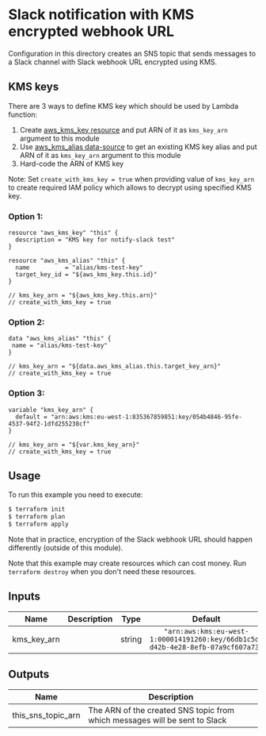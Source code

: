 # Slack notification with KMS encrypted webhook URL

Configuration in this directory creates an SNS topic that sends messages to a Slack channel with Slack webhook URL encrypted using KMS.

## KMS keys

There are 3 ways to define KMS key which should be used by Lambda function:

1. Create [aws_kms_key resource](https://www.terraform.io/docs/providers/aws/r/kms_key.html) and put ARN of it as `kms_key_arn` argument to this module
1. Use [aws_kms_alias data-source](https://www.terraform.io/docs/providers/aws/d/kms_alias.html) to get an existing KMS key alias and put ARN of it as `kms_key_arn` argument to this module
1. Hard-code the ARN of KMS key

Note: Set `create_with_kms_key = true` when providing value of `kms_key_arn` to create required IAM policy which allows to decrypt using specified KMS key.

### Option 1:
```
resource "aws_kms_key" "this" {
  description = "KMS key for notify-slack test"
}

resource "aws_kms_alias" "this" {
  name          = "alias/kms-test-key"
  target_key_id = "${aws_kms_key.this.id}"
}

// kms_key_arn = "${aws_kms_key.this.arn}"
// create_with_kms_key = true
```

### Option 2:

```
data "aws_kms_alias" "this" {
 name = "alias/kms-test-key"
}

// kms_key_arn = "${data.aws_kms_alias.this.target_key_arn}"
// create_with_kms_key = true
```

### Option 3:

```
variable "kms_key_arn" {
  default = "arn:aws:kms:eu-west-1:835367859851:key/054b4846-95fe-4537-94f2-1dfd255238cf"
}

// kms_key_arn = "${var.kms_key_arn}"
// create_with_kms_key = true
```

## Usage

To run this example you need to execute:

```bash
$ terraform init
$ terraform plan
$ terraform apply
```

Note that in practice, encryption of the Slack webhook URL should happen differently (outside of this module).

Note that this example may create resources which can cost money. Run `terraform destroy` when you don't need these resources.

<!-- BEGINNING OF PRE-COMMIT-TERRAFORM DOCS HOOK -->
## Inputs

| Name | Description | Type | Default | Required |
|------|-------------|:----:|:-----:|:-----:|
| kms\_key\_arn |  | string | `"arn:aws:kms:eu-west-1:000014191260:key/66db1c5d-d42b-4e28-8efb-07a9cf607a73"` | no |

## Outputs

| Name | Description |
|------|-------------|
| this\_sns\_topic\_arn | The ARN of the created SNS topic from which messages will be sent to Slack |

<!-- END OF PRE-COMMIT-TERRAFORM DOCS HOOK -->
